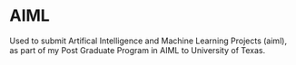 # AIML
Used to submit Artifical Intelligence and Machine Learning Projects (aiml), as part of my Post Graduate Program in AIML to University of Texas.
